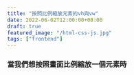 ```yaml
---
title: "按照比例縮放元素的vh與vw"
date: 2022-06-02T12:00:00+08:00
draft: true
featured_image: "/html-css-js.jpg"
tags: ["frontend"]
---
```


### 當我們想按照畫面比例縮放一個元素時


